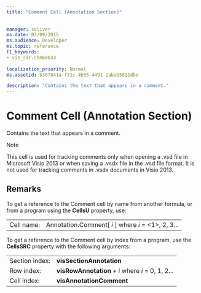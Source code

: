 ```yaml
---
title: "Comment Cell (Annotation Section)"
 
 
manager: soliver
ms.date: 03/09/2015
ms.audience: Developer
ms.topic: reference
f1_keywords:
- vis_sdr.chm60033
 
localization_priority: Normal
ms.assetid: b367841a-f31c-4b55-4491-2abab5811dbe

description: "Contains the text that appears in a comment."
---
```


# Comment Cell (Annotation Section)

Contains the text that appears in a comment.
  
> [!NOTE]
> This cell is used for tracking comments only when opening a .vsd file in Microsoft Visio 2013 or when saving a .vsdx file in the .vsd file format. It is not used for tracking comments in .vsdx documents in Visio 2013. 
  
## Remarks

To get a reference to the Comment cell by name from another formula, or from a program using the **CellsU** property, use: 
  
|||
|:-----|:-----|
| Cell name:  <br/> | Annotation.Comment[  *i*  ]            where  *i*  = <1>, 2, 3...  <br/> |
   
To get a reference to the Comment cell by index from a program, use the **CellsSRC** property with the following arguments: 
  
|||
|:-----|:-----|
| Section index:  <br/> |**visSectionAnnotation** <br/> |
| Row index:  <br/> |**visRowAnnotation** +  *i*            where  *i*  = 0, 1, 2...  <br/> |
| Cell index:  <br/> |**visAnnotationComment** <br/> |
   

